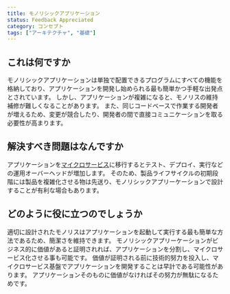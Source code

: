 ```yaml
---
title: モノリシックアプリケーション
status: Feedback Appreciated
category: コンセプト
tags: ["アーキテクチャ", "基礎"]
---
```


## これは何ですか

モノリシックアプリケーションは単独で配置できるプログラムにすべての機能を格納しており、アプリケーションを開発し始められる最も簡単かつ手軽な出発点とされています。
しかし、アプリケーションが複雑になると、モノリスの維持補修が難しくなることがあります。 
また、同じコードベースで作業する開発者が増えるため、変更が競合したり、開発者の間で直接コミュニケーションを取る必要性が高まります。

## 解決すべき問題はなんですか

アプリケーションを[マイクロサービス](/ja/microservices/)に移行するとテスト、デプロイ、実行などの運用オーバーヘッドが増加します。
そのため、製品ライフサイクルの初期段階には製品を複雑化させる物は先送り、モノリシックアプリーケーションで設計することが有利な場合もあります。

## どのように役に立つのでしょうか

適切に設計されたモノリスはアプリケーションを起動して実行する最も簡単な方法であるため、簡潔さを維持できます。
モノリシックアプリーケーションがビジネス的に価値があると証明されれば、アプリケーションを分割し、マイクロサービス化させる事も可能です。
価値が証明される前に技術的努力を投入し、マイクロサービス基盤でアプリケーションを開発することは早計である可能性があります。
アプリケーションそのものに価値がなければその努力が無駄になるためです。